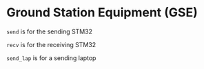 # Ground Station Equipment (GSE)

`send` is for the sending STM32

`recv` is for the receiving STM32

`send_lap` is for a sending laptop